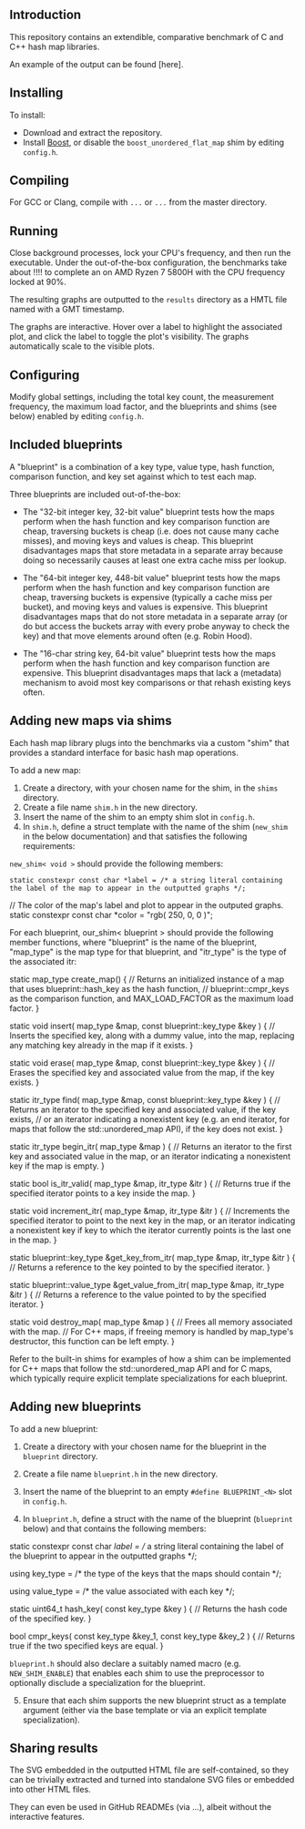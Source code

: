 ## Introduction

This repository contains an extendible, comparative benchmark of C and C++ hash map libraries.

An example of the output can be found [here].

## Installing

To install:

- Download and extract the repository.
- Install [Boost](https://www.boost.org/), or disable the `boost_unordered_flat_map` shim by editing `config.h`.

## Compiling

For GCC or Clang, compile with `...` or `...` from the master directory.

## Running

Close background processes, lock your CPU's frequency, and then run the executable. Under the out-of-the-box configuration, the benchmarks take about !!!! to complete an on AMD Ryzen 7 5800H with the CPU frequency locked at 90%.

The resulting graphs are outputted to the `results` directory as a HMTL file named with a GMT timestamp.

The graphs are interactive. Hover over a label to highlight the associated plot, and click the label to toggle the plot's visibility. The graphs automatically scale to the visible plots.

## Configuring

Modify global settings, including the total key count, the measurement frequency, the maximum load factor, and the blueprints and shims (see below) enabled by editing `config.h`.

## Included blueprints

A "blueprint" is a combination of a key type, value type, hash function, comparison function, and key set against which to test each map.

Three blueprints are included out-of-the-box:

- The "32-bit integer key, 32-bit value" blueprint tests how the maps perform when the hash function and key comparison function are cheap, traversing buckets is cheap (i.e. does not cause many cache misses), and moving keys and values is cheap. This blueprint disadvantages maps that store metadata in a separate array because doing so necessarily causes at least one extra cache miss per lookup.

 - The "64-bit integer key, 448-bit value" blueprint tests how the maps perform when the hash function and key comparison function are cheap, traversing buckets is expensive (typically a cache miss per bucket), and moving keys and values is expensive. This blueprint disadvantages maps that do not store metadata in a separate array (or do but access the buckets array with every probe anyway to check the key) and that move elements around often (e.g. Robin Hood).

- The "16-char string key, 64-bit value" blueprint tests how the maps perform when the hash function and key comparison function are expensive. This blueprint disadvantages maps that lack a (metadata) mechanism to avoid most key comparisons or that rehash existing keys often.

## Adding new maps via shims

Each hash map library plugs into the benchmarks via a custom "shim" that provides a standard interface for basic hash map operations.

To add a new map:

1. Create a directory, with your chosen name for the shim, in the `shims` directory.
2. Create a file name `shim.h` in the new directory.
3. Insert the name of the shim to an empty shim slot in `config.h`.
4. In `shim.h`, define a struct template with the name of the shim (`new_shim` in the below documentation) and that satisfies the following requirements:

`new_shim< void >` should provide the following members:

```
static constexpr const char *label = /* a string literal containing the label of the map to appear in the outputted graphs */;
```

// The color of the map's label and plot to appear in the outputed graphs.
static constexpr const char *color = "rgb( 250, 0, 0 )";

For each blueprint, our_shim< blueprint > should provide the following member functions, where "blueprint" is the name of the blueprint, "map_type" is the map type for that blueprint, and "itr_type" is the type of the associated itr:

static map_type create_map()
{
  // Returns an initialized instance of a map that uses blueprint::hash_key as the hash function,
  // blueprint::cmpr_keys as the comparison function, and MAX_LOAD_FACTOR as the maximum load factor.
}

static void insert( map_type &map, const blueprint::key_type &key )
{
  // Inserts the specified key, along with a dummy value, into the map, replacing any matching key already in the map if it exists.
}

static void erase( map_type &map, const blueprint::key_type &key )
{
  // Erases the specified key and associated value from the map, if the key exists.
}

static itr_type find( map_type &map, const blueprint::key_type &key )
{
  // Returns an iterator to the specified key and associated value, if the key exists,
  // or an iterator indicating a nonexistent key (e.g. an end iterator, for maps that follow the std::unordered_map API), if the key does not exist.
}

static itr_type begin_itr( map_type &map )
{
  // Returns an iterator to the first key and associated value in the map, or an iterator indicating a nonexistent key if the map is empty.
}

static bool is_itr_valid( map_type &map, itr_type &itr )
{
  // Returns true if the specified iterator points to a key inside the map.
}

static void increment_itr( map_type &map, itr_type &itr )
{
  // Increments the specified iterator to point to the next key in the map, or an iterator indicating a nonexistent key if key to which the iterator currently points is the last one in the map.
}

static blueprint::key_type &get_key_from_itr( map_type &map, itr_type &itr )
{
  // Returns a reference to the key pointed to by the specified iterator.
}

static blueprint::value_type &get_value_from_itr( map_type &map, itr_type &itr )
{
  // Returns a reference to the value pointed to by the specified iterator.
}

static void destroy_map( map_type &map )
{
  // Frees all memory associated with the map.
  // For C++ maps, if freeing memory is handled by map_type's destructor, this function can be left empty.
}

Refer to the built-in shims for examples of how a shim can be implemented for C++ maps that follow the std::unordered_map API and for C maps, which typically require explicit template specializations for each blueprint.

## Adding new blueprints

To add a new blueprint:

1. Create a directory with your chosen name for the blueprint in the `blueprint` directory.

2. Create a file name `blueprint.h` in the new directory.

3. Insert the name of the blueprint to an empty `#define BLUEPRINT_<N>` slot in `config.h`.

4. In `blueprint.h`, define a struct with the name of the blueprint (`blueprint` below) and that contains the following members:

static constexpr const char *label = /* a string literal containing the label of the blueprint to appear in the outputted graphs */;

using key_type = /* the type of the keys that the maps should contain */;

using value_type = /* the value associated with each key */;

static uint64_t hash_key( const key_type &key )
{
  // Returns the hash code of the specified key.
}

bool cmpr_keys( const key_type &key_1, const key_type &key_2 )
{
  // Returns true if the two specified keys are equal.
}

`blueprint.h` should also declare a suitably named macro (e.g. `NEW_SHIM_ENABLE`) that enables each shim to use the preprocessor to optionally disclude a specialization for the blueprint.

5. Ensure that each shim supports the new blueprint struct as a template argument (either via the base template or via an explicit template specialization).

## Sharing results

The SVG embedded in the outputted HTML file are self-contained, so they can be trivially extracted and turned into standalone SVG files or embedded into other HTML files.

They can even be used in GitHub READMEs (via ...), albeit without the interactive features.
